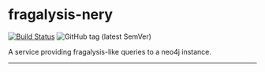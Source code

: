 # fragalysis-nery

[![Build Status](https://travis-ci.com/InformaticsMatters/fragalysis-nery.svg?branch=master)](https://travis-ci.com/InformaticsMatters/fragalysis-nery)
![GitHub tag (latest SemVer)](https://img.shields.io/github/tag/informaticsmatters/fragalysis-nery)

A service providing fragalysis-like queries to a neo4j instance.

---
